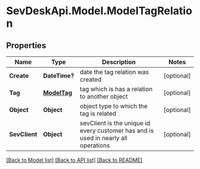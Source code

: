 # SevDeskApi.Model.ModelTagRelation
## Properties

Name | Type | Description | Notes
------------ | ------------- | ------------- | -------------
**Create** | **DateTime?** | date the tag relation was created | [optional] 
**Tag** | [**ModelTag**](ModelTag.md) | tag which is has a relation to another object | [optional] 
**Object** | **Object** | object type to which the tag is related | [optional] 
**SevClient** | **Object** | sevClient is the unique id every customer has and is used in nearly all operations | [optional] 

[[Back to Model list]](../README.md#documentation-for-models) [[Back to API list]](../README.md#documentation-for-api-endpoints) [[Back to README]](../README.md)

